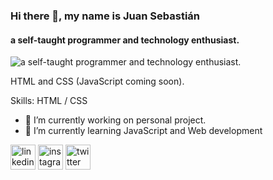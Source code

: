 ### Hi there 👋, my name is Juan Sebastián
#### a self-taught programmer and technology enthusiast. 
![a self-taught programmer and technology enthusiast. ](https://github.com/soyjuanbenitez/soyjuanbenitez/assets/45110269/3ed59986-6fb5-4044-9c68-50d3fe40b760)

HTML and CSS (JavaScript coming soon).

Skills: HTML / CSS

- 🔭 I’m currently working on personal project. 
- 🌱 I’m currently learning JavaScript and Web development 


[<img src='https://cdn.jsdelivr.net/npm/simple-icons@3.0.1/icons/linkedin.svg' alt='linkedin' height='40'>](https://www.linkedin.com/in/juanbenitez404/)  [<img src='https://cdn.jsdelivr.net/npm/simple-icons@3.0.1/icons/instagram.svg' alt='instagram' height='40'>](https://www.instagram.com/benytiantez/)  [<img src='https://cdn.jsdelivr.net/npm/simple-icons@3.0.1/icons/twitter.svg' alt='twitter' height='40'>](https://twitter.com/soyjuanbenitez)  


